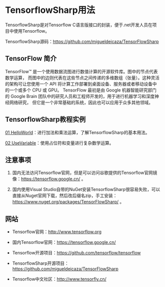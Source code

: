 # TensorflowSharp用法

TensorflowSharp是对Tensorflow C语言版接口的封装，便于.net开发人员在项目中使用Tensorflow。

TensorflowSharp源码：https://github.com/migueldeicaza/TensorFlowSharp

## TensorFlow 简介

TensorFlow™ 是一个使用数据流图进行数值计算的开源软件库。图中的节点代表数学运算， 而图中的边则代表在这些节点之间传递的多维数组（张量）。这种灵活的架构可让您使用一个 API 将计算工作部署到桌面设备、服务器或者移动设备中的一个或多个 CPU 或 GPU。 TensorFlow 最初是由 Google 机器智能研究部门的 Google Brain 团队中的研究人员和工程师开发的，用于进行机器学习和深度神经网络研究， 但它是一个非常基础的系统，因此也可以应用于众多其他领域。

## TensorflowSharp教程实例

[01 HelloWorld](https://github.com/tengge1/learn-tensorflow-sharp/blob/master/p01_HelloWorld/Program.cs)：进行加法和乘法运算，了解TensorflowSharp的基本用法。

[02 UseVariable](https://github.com/tengge1/learn-tensorflow-sharp/blob/master/p02_UseVariable/Program.cs)：使用占位符和变量进行复杂数学运算。

## 注意事项

1. 国内无法访问Tensorflow官网，但是可以访问谷歌提供的Tensorflow官网镜像：https://tensorflow.google.cn/ 。

2. 国内使用Visual Studio自带的NuGet安装TensorflowSharp很容易失败，可以直接从Nuget官网下载，然后改后缀名zip，手工安装：https://www.nuget.org/packages/TensorFlowSharp/ 。

## 网站

* Tensorflow官网：http://www.tensorflow.org

* 国内Tensorflow官网：https://tensorflow.google.cn/

* Tensorflow开源项目：https://github.com/tensorflow/tensorflow

* TensorflowSharp开源项目：https://github.com/migueldeicaza/TensorFlowSharp

* Tensorflow中文社区：http://www.tensorfly.cn/
